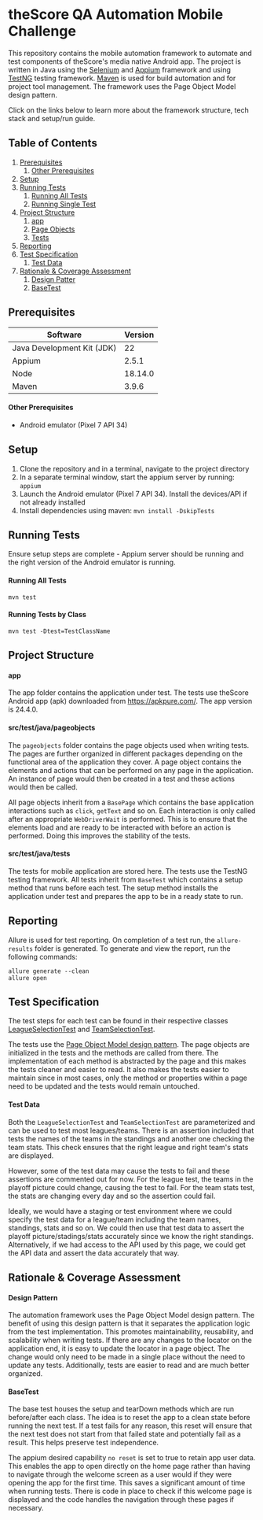 # theScore QA Automation Mobile Challenge

This repository contains the mobile automation framework to automate and 
test components of theScore's media native Android app. The project is
written in Java using the [Selenium](https://www.selenium.dev/) and 
[Appium](https://appium.io/docs/en/latest/) framework and using [TestNG](https://testng.org/) testing
framework. [Maven](https://maven.apache.org/) is used for build automation and for 
project tool management. The framework uses the Page Object Model design pattern. 

Click on the links below to learn more about the framework structure, tech 
stack and setup/run guide.

## Table of Contents

1. [Prerequisites](#prerequisites)
   1. [Other Prerequisites](#other-prerequisites)
2. [Setup](#setup)
3. [Running Tests](#running-tests)
   1. [Running All Tests](#running-all-tests)
   2. [Running Single Test](#running-tests-from-test-class)
4. [Project Structure](#project-structure)
   1. [app](#app)
   2. [Page Objects](#srctestjavapageobjects)
   3. [Tests](#srctestjavatests)
5. [Reporting](#reporting)
6. [Test Specification](#test-specification)
   1. [Test Data](#test-data)
7. [Rationale & Coverage Assessment](#rationale--coverage-assessment)
   1. [Design Patter](#design-pattern)
   2. [BaseTest](#basetest)

## Prerequisites

| Software                   | Version |
|----------------------------|---------|
| Java Development Kit (JDK) | 22      |
| Appium                     | 2.5.1   |
| Node                       | 18.14.0 |
| Maven                      | 3.9.6   |

#### Other Prerequisites

* Android emulator (Pixel 7 API 34)

## Setup

1. Clone the repository and in a terminal, navigate to the project directory
2. In a separate terminal window, start the appium server by running: `appium`
3. Launch the Android emulator (Pixel 7 API 34). Install the devices/API if not already installed
4. Install dependencies using maven: `mvn install -DskipTests`

## Running Tests

Ensure setup steps are complete - Appium server should be running and the right 
version of the Android emulator is running. 

#### Running All Tests
```mvn test```

#### Running Tests by Class
```mvn test -Dtest=TestClassName```

## Project Structure

#### app

The app folder contains the application under test. The tests use theScore 
Android app (apk) downloaded from https://apkpure.com/. The app version is 
24.4.0.

#### src/test/java/pageobjects

The `pageobjects` folder contains the page objects used when writing tests. The
pages are further organized in different packages depending on the functional area
of the application they cover. A page object contains the elements and actions
that can be performed on any page in the application. An instance of page would 
then be created in a test and these actions would then be called.

All page objects inherit from a `BasePage` which contains the base application 
interactions such as `click`, `getText` and so on. Each interaction is only
called after an appropriate `WebDriverWait` is performed. This is to ensure that 
the elements load and are ready to be interacted with before an action is performed.
Doing this improves the stability of the tests.

#### src/test/java/tests

The tests for mobile application are stored here. The tests use the TestNG testing framework.
All tests inherit from `BaseTest` which contains a setup method that runs before 
each test. The setup method installs the application under test and prepares 
the app to be in a ready state to run.

## Reporting

Allure is used for test reporting. On completion of a test run, the 
`allure-results` folder is generated. To generate and view the report, 
run the following commands:

```
allure generate --clean
allure open
```

## Test Specification

The test steps for each test can be found in their respective classes [LeagueSelectionTest](https://github.com/mmenezes07/the-score-mobile-tests/blob/5e674516ddec3765e5521006baa35cfd271de2c6/src/test/java/tests/LeagueSelectionTest.java) 
and [TeamSelectionTest](https://github.com/mmenezes07/the-score-mobile-tests/blob/5e674516ddec3765e5521006baa35cfd271de2c6/src/test/java/tests/TeamSelectionTest.java).

The tests use the [Page Object Model design pattern](#design-pattern). The page
objects are initialized in the tests and the methods are called from there. The 
implementation of each method is abstracted by the page and this makes the tests
cleaner and easier to read. It also makes the tests easier to maintain since in 
most cases, only the method or properties within a page need to be updated and the
tests would remain untouched.

#### Test Data

Both the `LeagueSelectionTest` and `TeamSelectionTest` are parameterized and can be used
to test most leagues/teams. There is an assertion included that tests the names of the
teams in the standings and another one checking the team stats. This check
ensures that the right league and right team's stats are displayed.

However, some of the test data may cause the tests to fail
and these assertions are commented out for now. For the league test, the teams in
the playoff picture could change, causing the test to fail. For the team stats test,
the stats are changing every day and so the assertion could fail.

Ideally, we would have a staging or test environment where we could specify the test
data for a league/team including the team names, standings, stats and so on.
We could then use that test data to assert the playoff picture/stadings/stats
accurately since we know the right standings. Alternatively, if we had access to
the API used by this page, we could get the API data and assert the data accurately
that way.

## Rationale & Coverage Assessment

#### Design Pattern

The automation framework uses the Page Object Model design pattern.
The benefit of using this
design pattern is that it separates the application logic from the test
implementation. This promotes maintainability, reusability, and scalability when writing tests.
If there are any changes to the locator on the application end, it is easy to
update the locator in a page object. The change would only need to be made in
a single place without the need to update any tests. Additionally, tests are
easier to read and are much better organized.

#### BaseTest

The base test houses the setup and tearDown methods which are run before/after each 
class. The idea is to reset the app to a clean state before running the next test.
If a test fails for any reason, this reset will ensure that the next test does not
start from that failed state and potentially fail as a result. This helps preserve
test independence.

The appium desired capability `no reset` is set to true to retain app user data.
This enables the app to open directly on the home page rather than having to 
navigate through the welcome screen as a user would if they were opening the app for the
first time. This saves a significant amount of time when running tests.
There is code in place to check if this welcome page is displayed and 
the code handles the navigation through these pages if necessary.